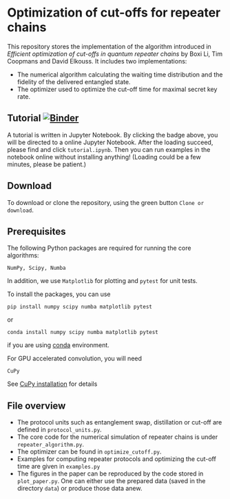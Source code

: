 # Optimization of cut-offs for repeater chains
This repository stores the implementation of the algorithm introduced in *Efficient optimization of cut-offs in quantum repeater chains* by Boxi Li, Tim Coopmans and David Elkouss. It includes two implementations: 
- The numerical algorithm calculating the waiting time distribution and the fidelity of the delivered entangled state.
- The optimizer used to optimize the cut-off time for maximal secret key rate.

## Tutorial [![Binder](https://mybinder.org/badge_logo.svg)](https://mybinder.org/v2/gh/BoxiLi/repeater-cut-off-optimization/master?filepath=https%3A%2F%2Fgithub.com%2FBoxiLi%2Frepeater-cut-off-optimization%2Fmaster%2FExample.ipynb)
A tutorial is written in Jupyter Notebook. By clicking the badge above, you will be directed to a online Jupyter Notebook. After the loading succeed, please find and click `tutorial.ipynb`. Then you can run examples in the notebook online without installing anything! (Loading could be a few minutes, please be patient.)


## Download
To download or clone the repository, using the green button `Clone or download`.

## Prerequisites
The following Python packages are required for running the core algorithms:
```
NumPy, Scipy, Numba
```
In addition, we use `Matplotlib` for plotting and `pytest` for unit tests.

To install the packages, you can use
```
pip install numpy scipy numba matplotlib pytest
```
or 
```
conda install numpy scipy numba matplotlib pytest
```
if you are using [conda](https://docs.conda.io/en/latest/) environment.

For GPU accelerated convolution, you will need
```
CuPy
```
See [CuPy installation](https://docs-cupy.chainer.org/en/stable/install.html) for details

## File overview
- The protocol units such as entanglement swap, distillation or cut-off are defined in `protocol_units.py`.
- The core code for the numerical simulation of repeater chains is under `repeater_algorithm.py`.
- The optimizer can be found in `optimize_cutoff.py`.
- Examples for computing repeater protocols and optimizing the cut-off time are given in `examples.py`
- The figures in the paper can be reproduced by the code stored in `plot_paper.py`. One can either use the prepared data (saved in the directory `data`) or produce those data anew.
